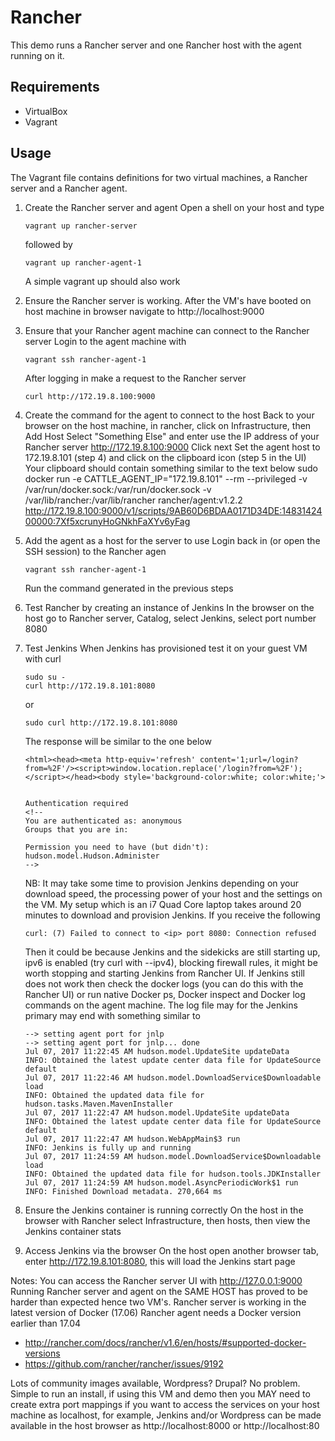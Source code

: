 Rancher
=======

This demo runs a Rancher server and one Rancher host with the agent running on it.

## Requirements
* VirtualBox
* Vagrant

## Usage
The Vagrant file contains definitions for two virtual machines, a Rancher server and a Rancher agent.

1. Create the Rancher server and agent
   Open a shell on your host and type
   ```
   vagrant up rancher-server
   ```
   followed by
   ```
   vagrant up rancher-agent-1
   ```

   A simple vagrant up should also work

2. Ensure the Rancher server is working.
   After the VM's have booted on host machine in browser navigate to http://localhost:9000

3. Ensure that your Rancher agent machine can connect to the Rancher server
   Login to the agent machine with
   ```
   vagrant ssh rancher-agent-1
   ```
   After logging in make a request to the Rancher server
   ```
   curl http://172.19.8.100:9000
   ```

4. Create the command for the agent to connect to the host
   Back to your browser on the host machine, in rancher, click on Infrastructure, then Add Host
   Select "Something Else" and enter use the IP address of your Rancher server http://172.19.8.100:9000
   Click next
   Set the agent host to 172.19.8.101 (step 4) and click on the clipboard icon (step 5 in the UI)
   Your clipboard should contain something similar to the text below
   sudo docker run -e CATTLE_AGENT_IP="172.19.8.101"  --rm --privileged -v /var/run/docker.sock:/var/run/docker.sock -v /var/lib/rancher:/var/lib/rancher rancher/agent:v1.2.2 http://172.19.8.100:9000/v1/scripts/9AB60D6BDAA0171D34DE:1483142400000:7Xf5xcrunyHoGNkhFaXYv6yFag

5. Add the agent as a host for the server to use
   Login back in (or open the SSH session) to the Rancher agen
   ```
   vagrant ssh rancher-agent-1
   ```
   Run the command generated in the previous steps

6. Test Rancher by creating an instance of Jenkins
    In the browser on the host go to Rancher server, Catalog, select Jenkins, select port number 8080

7. Test Jenkins
   When Jenkins has provisioned test it on your guest VM with curl
    ```
    sudo su -
    curl http://172.19.8.101:8080
    ```
    or
    ```
    sudo curl http://172.19.8.101:8080
    ```
    The response will be similar to the one below
    ```
    <html><head><meta http-equiv='refresh' content='1;url=/login?from=%2F'/><script>window.location.replace('/login?from=%2F');</script></head><body style='background-color:white; color:white;'>


    Authentication required
    <!--
    You are authenticated as: anonymous
    Groups that you are in:

    Permission you need to have (but didn't): hudson.model.Hudson.Administer
    -->
    ```
    NB: It may take some time to provision Jenkins depending on your download speed, the processing power of your host and the settings on the VM. My setup which is an i7 Quad Core laptop takes around 20 minutes to download and provision Jenkins.
    If you receive the following
    ```
    curl: (7) Failed to connect to <ip> port 8080: Connection refused
    ```    
    Then it could be because Jenkins and the sidekicks are still starting up, ipv6 is enabled (try curl with --ipv4), blocking firewall rules, it might be worth stopping and starting Jenkins from Rancher UI.
    If Jenkins still does not work then check the docker logs (you can do this with the Rancher UI) or run native Docker ps, Docker inspect and Docker log commands on the agent machine. The log file may for the Jenkins primary may end with something similar to
    ```
    --> setting agent port for jnlp
    --> setting agent port for jnlp... done
    Jul 07, 2017 11:22:45 AM hudson.model.UpdateSite updateData
    INFO: Obtained the latest update center data file for UpdateSource default
    Jul 07, 2017 11:22:46 AM hudson.model.DownloadService$Downloadable load
    INFO: Obtained the updated data file for hudson.tasks.Maven.MavenInstaller
    Jul 07, 2017 11:22:47 AM hudson.model.UpdateSite updateData
    INFO: Obtained the latest update center data file for UpdateSource default
    Jul 07, 2017 11:22:47 AM hudson.WebAppMain$3 run
    INFO: Jenkins is fully up and running
    Jul 07, 2017 11:24:59 AM hudson.model.DownloadService$Downloadable load
    INFO: Obtained the updated data file for hudson.tools.JDKInstaller
    Jul 07, 2017 11:24:59 AM hudson.model.AsyncPeriodicWork$1 run
    INFO: Finished Download metadata. 270,664 ms
    ```

8. Ensure the Jenkins container is running correctly
    On the host in the browser with Rancher select Infrastructure, then hosts, then view the Jenkins container stats

9. Access Jenkins via the browser
    On the host open another browser tab, enter  http://172.19.8.101:8080, this will load the Jenkins start page
 
Notes:
You can access the Rancher server UI with http://127.0.0.1:9000
Running Rancher server and agent on the SAME HOST has proved to be harder than expected hence two VM's.
Rancher server is working in the latest version of Docker (17.06)
Rancher agent needs a Docker version earlier than 17.04
* http://rancher.com/docs/rancher/v1.6/en/hosts/#supported-docker-versions
* https://github.com/rancher/rancher/issues/9192

Lots of community images available, Wordpress? Drupal? No problem. Simple to run an install, if using this VM and demo then you MAY need to create extra port mappings if you want to access the services on your host machine as localhost, for example, Jenkins and/or Wordpress can be made available in the host browser as http://localhost:8000 or http://localhost:80
